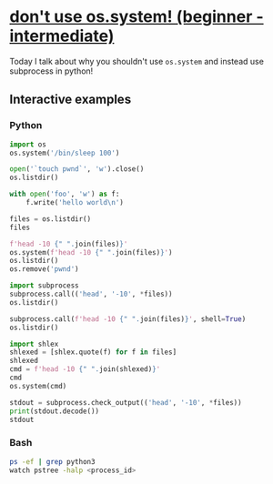 # [don't use os.system! (beginner - intermediate)](https://youtu.be/oQxTSDh-ECk)

Today I talk about why you shouldn't use `os.system` and instead use subprocess in python!

## Interactive examples

### Python

```python
import os
os.system('/bin/sleep 100')

open('`touch pwnd`', 'w').close()
os.listdir()

with open('foo', 'w') as f:
    f.write('hello world\n')

files = os.listdir()
files

f'head -10 {" ".join(files)}'
os.system(f'head -10 {" ".join(files)}')
os.listdir()
os.remove('pwnd')

import subprocess
subprocess.call(('head', '-10', *files))
os.listdir()

subprocess.call(f'head -10 {" ".join(files)}', shell=True)
os.listdir()

import shlex
shlexed = [shlex.quote(f) for f in files]
shlexed
cmd = f'head -10 {" ".join(shlexed)}'
cmd
os.system(cmd)

stdout = subprocess.check_output(('head', '-10', *files))
print(stdout.decode())
stdout
```

### Bash

```bash
ps -ef | grep python3
watch pstree -halp <process_id>
```

